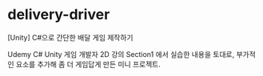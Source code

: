# delivery-driver
[Unity] C#으로 간단한 배달 게임 제작하기

Udemy C# Unity 게임 개발자 2D 강의 Section1 에서 실습한 내용을 토대로, 부가적인 요소를 추가해 좀 더 게임답게 만든 미니 프로젝트.
